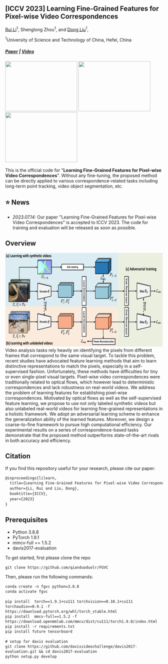 ## [ICCV 2023] Learning Fine-Grained Features for Pixel-wise Video Correspondences

[Rui Li](https://qianduoduolr.github.io/)<sup>1</sup>, Shenglong Zhou<sup>1</sup>, and [Dong Liu](https://faculty.ustc.edu.cn/dongeliu/en/index/85593/list/index.htm)<sup>1</sup>, 


<sup>1</sup>University of Science and Technology of China, Hefei, China

##### [Paper](https://arxiv.org/pdf/) | [Video](https://www.youtube.com/)



<p float="left">
<img src="figure/pt1.gif" width = "230" height = "160">
<img src="figure/pt3.gif" width = "230" height = "160">
<!-- <img src="figure/pt2.gif" width = "230" height = "160"> -->
<img src="figure/vos1.gif" width = "230" height = "160">

This is the official code for  "**Learning Fine-Grained Features for Pixel-wise Video Correspondences**". Without any fine-tuning, the proposed method can be directly applied to various correspondence-related tasks including long-term point tracking, video object segmentation, etc.


## :star: News
- *2023.07.14:*  Our paper "Learning Fine-Grained Features for Pixel-wise Video Correspondences" is accepted to ICCV 2023. The code for training and evaluation will be released as soon as possible.



## Overview
<!-- ![](figure/framework.png) -->

<div  align="center">    
<img src="figure/framework.png"  height="300px"/> 
</div>
   Video analysis tasks rely heavily on identifying the pixels from different frames that correspond to the same visual target. To tackle this problem, recent studies have advocated feature learning methods that aim to learn distinctive representations to match the pixels, especially in a self-supervised fashion. Unfortunately, these methods have difficulties for tiny or even single-pixel visual targets. Pixel-wise video correspondences were traditionally related to optical flows, which however lead to deterministic correspondences and lack robustness on real-world videos. We address the problem of learning features for establishing pixel-wise correspondences. Motivated by optical flows as well as the self-supervised feature learning, we propose to use not only labeled synthetic videos but also unlabeled real-world videos for learning fine-grained representations in a holistic framework. We adopt an adversarial learning scheme to enhance the generalization ability of the learned features. Moreover, we design a coarse-to-fine framework to pursue high computational efficiency. Our experimental results on a series of correspondence-based tasks demonstrate that the proposed method outperforms state-of-the-art rivals in both accuracy and efficiency.



## Citation
If you find this repository useful for your research, please cite our paper:

```latex
@inproceedings{lilearn,
  title={Learning Fine-Grained Features for Pixel-wise Video Correspondences},
  author={Li, Rui and Liu, Dong},
  booktitle={ICCV},
  year={2023}
}

```
## Prerequisites

* Python 3.8.8
* PyTorch 1.9.1
* mmcv-full == 1.5.2
* davis2017-evaluation


To get started, first please clone the repo
```
git clone https://github.com/qianduoduolr/FGVC
```
Then, please run the following commands:
```
conda create -n fgvc python=3.8.8
conda activate fgvc

pip install  torch==1.9.1+cu111 torchvision==0.10.1+cu111 torchaudio==0.9.1 -f https://download.pytorch.org/whl/torch_stable.html
pip install  mmcv-full==1.5.2 -f https://download.openmmlab.com/mmcv/dist/cu111/torch1.9.0/index.html
pip install -r requirements.txt
pip install future tensorboard

# setup for davis evaluation
git clone https://github.com/davisvideochallenge/davis2017-evaluation.git && cd davis2017-evaluation
python setup.py develop
```